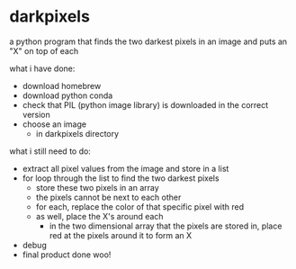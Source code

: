 # darkpixels

a python program that finds the two darkest pixels in an image and puts an "X" on top of each

what i have done:
- download homebrew
- download python conda
- check that PIL (python image library) is downloaded in the correct version
- choose an image
    - in darkpixels directory

what i still need to do:
- extract all pixel values from the image and store in a list
- for loop through the list to find the two darkest pixels
    - store these two pixels in an array
    - the pixels cannot be next to each other
    - for each, replace the color of that specific pixel with red
    - as well, place the X's around each
      - in the two dimensional array that the pixels are stored in, place red at the pixels around it to form an X
- debug
- final product done woo!
